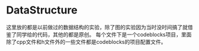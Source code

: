 # DataStructure
这里放的都是以前做过的数据结构的实验，除了图的实验因为当时没时间搞了就借鉴了同学给的代码，其他的都是原创。
每个文件下是一个codeblocks项目，里面除了cpp文件和h文件外的一些文件都是codeblocks的项目配置文件。
